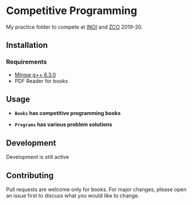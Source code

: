 # Competitive Programming

My practice folder to compete at [INOI](https://www.iarcs.org.in/inoi/) and [ZCO](https://www.iarcs.org.in/inoi/current.php#zco2019) 2019-20.

## Installation

### Requirements
* [Mingw g++ 6.3.0](http://www.mingw.org/)
* PDF Reader for books


## Usage

* **`Books` has competitive programming books**

* **`Programs` has various problem solutions**

## Development

Development is still active

## Contributing
Pull requests are welcome only for books. For major changes, please open an issue first to discuss what you would like to change.
